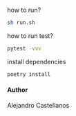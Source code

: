 how to run?
```bash
sh run.sh
```

how to run test?
```bash
pytest -vvv
```

install dependencies
```bash
poetry install
```

#### Author
Alejandro Castellanos
